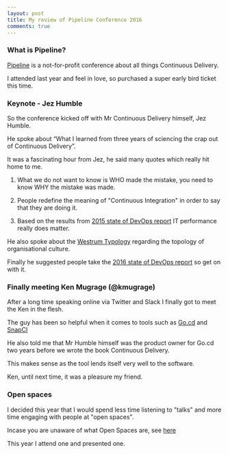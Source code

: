 ```yaml
---
layout: post
title: My review of Pipeline Conference 2016
comments: true
---
```


### What is Pipeline?

[Pipeline](http://web.pipelineconf.info/) is a not-for-profit conference about all things Continuous Delivery.

I attended last year and feel in love, so purchased a super early bird ticket this time.

### Keynote - Jez Humble

So the conference kicked off with Mr Continuous Delivery himself, Jez Humble.

He spoke about “What I learned from three years of sciencing the crap out of Continuous Delivery”.

It was a fascinating hour from Jez, he said many quotes which really hit home to me.

1. What we do not want to know is WHO made the mistake, you need to know WHY the mistake was made.

2. People redefine the meaning of "Continuous Integration" in order to say that they are doing it.

3. Based on the results from [2015 state of DevOps report](https://puppetlabs.com/2015-devops-report) IT performance really does matter.

He also spoke about the [Westrum Typology](https://www.andykelk.net/devops/using-the-westrum-typology-to-measure-culture) regarding the topology of organisational culture.

Finally he suggested people take the [2016 state of DevOps report](https://go.devops-survey.com/index.html?survey_id) so get on with it.

### Finally meeting Ken Mugrage (@kmugrage)

After a long time speaking online via Twitter and Slack I finally got to meet the Ken in the flesh.

The guy has been so helpful when it comes to tools such as [Go.cd](https://www.go.cd/) and [SnapCI](https://www.snap-ci.com/)

He also told me that Mr Humble himself was the product owner for Go.cd two years before we wrote the book Continuous Delivery.

This makes sense as the tool lends itself very well to the software.

Ken, until next time, it was a pleasure my friend.

### Open spaces

I decided this year that I would spend less time listening to "talks" and more time engaging with people at "open spaces".

Incase you are unaware of what Open Spaces are, see [here](http://web.pipelineconf.info/about/open-spaces/)

This year I attend one and presented one.

